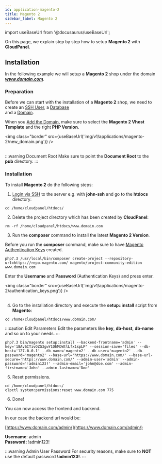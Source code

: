 ```yaml
---
id: application-magento-2
title: Magento 2
sidebar_label: Magento 2
---
```


import useBaseUrl from '@docusaurus/useBaseUrl';

On this page, we explain step by step how to setup **Magento 2** with **CloudPanel**.

## Installation

In the following example we will setup a **Magento 2** shop under the domain ***www.domain.com***.

### Preparation

Before we can start with the installation of a **Magento 2** shop, we need to create an [SSH User](users#adding-a-user), a [Database](databases#adding-a-database) <br />
and a [Domain](domains#adding-a-domain).

When you [Add the Domain](domains#adding-a-domain), make sure to select the **Magento 2 Vhost Template** and the right **PHP Version**.

<img class="border" src={useBaseUrl('img/v1/applications/magento-2/new_domain.png')} /> <br /><br />

:::warning Document Root
Make sure to point the **Document Root** to the **pub** directory.
:::

### Installation

To install **Magento 2** do the following steps:

1. [Login via SSH](users#ssh-login) to the server e.g. with **john-ssh** and go to the **htdocs** directory:

```
cd /home/cloudpanel/htdocs/
```

2. Delete the project directory which has been created by **CloudPanel**:

```
rm -rf /home/cloudpanel/htdocs/www.domain.com
```

3. Run the **composer** command to install the latest **Magento 2 Version**.

Before you run the **composer** command, make sure to have [Magento Authentication Keys](https://devdocs.magento.com/guides/v2.3/install-gde/prereq/connect-auth.html) created.

```
php7.3 /usr/local/bin/composer create-project --repository-url=https://repo.magento.com/ magento/project-community-edition www.domain.com
```

Enter the **Username** and **Password** (Authentication Keys) and press enter.

<img class="border" src={useBaseUrl('img/v1/applications/magento-2/authentication_keys.png')} /> <br /><br />

4. Go to the installation directory and execute the **setup::install** script from **Magento**:

```
cd /home/cloudpanel/htdocs/www.domain.com/
```

:::caution Edit Parameters
Edit the parameters like **key**, **db-host**, **db-name** and so on to your needs.
:::

```
php7.3 bin/magento setup:install --backend-frontname='admin' --key='18Av6ITivOZG3gwY1DhMDWtlLfx1spLP' --session-save='files' --db-host='127.0.0.1' --db-name='magento2' --db-user='magento2' --db-password='magento2' --base-url='https://www.domain.com/' --base-url-secure='https://www.domain.com/' --admin-user='admin' --admin-password='!admin123!' --admin-email='john@doe.com' --admin-firstname='John' --admin-lastname='Doe'
```

5. Reset permissions.

```
cd /home/cloudpanel/htdocs/
clpctl system:permissions:reset www.domain.com 775
```

6. Done!

You can now access the frontend and backend.

In our case the backend url would be:

[https://www.domain.com/admin/](https://www.domain.com/admin/)

**Username**: admin <br />
**Password:** !admin123!

:::warning Admin User Password
For security reasons, make sure to **NOT** use the default password **!admin123!**.
:::

